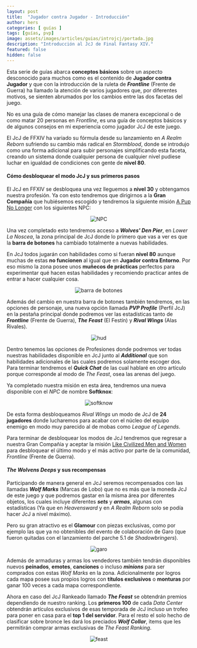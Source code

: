 ```yaml
---
layout: post
title:  "Jugador contra Jugador - Introducción"
author: hers
categories: [ guías ]
tags: [guías, pvp]
image: assets/images/articles/guias/introjcj/portada.jpg
description: "Introducción al JcJ de Final Fantasy XIV."
featured: false
hidden: false
---
```

Esta serie de guías abarca **conceptos básicos** sobre un aspecto desconocido para muchos como es el contenido de **Jugador contra Jugador** y que con la introducción de la ruleta de ***Frontline*** (Frente de Guerra) ha llamado la atención de varios jugadores que, por diferentes motivos, se sienten abrumados por los cambios entre las dos facetas del juego.

No es una guía de cómo manejar las clases de manera excepcional o de como matar 20 personas en *Frontline*, es una guía de conceptos básicos y de algunos consejos en mi experiencia como jugador JcJ de este juego.

El JcJ de FFXIV ha variado su fórmula desde su lanzamiento en *A Realm Reborn* sufriendo su cambio más radical en *Stormblood*, donde se introdujo como una forma adicional para subir personajes simplificando esta faceta, creando un sistema donde cualquier persona de cualquier nivel pudiese luchar en igualdad de condiciones con gente de **nivel 80**.

#### Cómo desbloquear el modo JcJ y sus primeros pasos

El JcJ en FFXIV se desbloquea una vez lleguemos a **nivel 30** y obtengamos nuestra profesión. Ya con esto tendremos que dirigirnos a la **Gran Compañía** que hubiésemos escogido y tendremos la siguiente misión  <a href="https://na.finalfantasyxiv.com/lodestone/playguide/db/quest/d2c5aac1de8/" target="_blank" class="eorzeadb_link">A Pup No Longer</a> con los siguientes NPC:

<p align="center"><img src="{{ site.baseurl }}/assets/images/articles/guias/introjcj/npc.jpg" alt="NPC"/></p>

Una vez completado esto tendremos acceso a ***Wolves' Den Pier***, en *Lower La Noscea*, la zona principal de JcJ donde lo primero que vas a ver es que la **barra de botones** ha cambiado totalmente a nuevas habilidades.

En JcJ todos jugarán con habilidades como si fueran **nivel 80** aunque muchas de estas **no funcionen** al igual que en **Jugador contra Entorno**. Por eso mismo la zona posee unos **muñecos de prácticas** perfectos para experimentar qué hacen estas habilidades y recomiendo practicar antes de entrar a hacer cualquier cosa.

<p align="center"><img src="{{ site.baseurl }}/assets/images/articles/guias/introjcj/ba.jpg" alt="barra de botones"/></p>

Además del cambio en nuestra barra de botones también tendremos, en las opciones de personaje, una nueva opción llamada ***PVP Profile*** (Perfil JcJ) en la pestaña principal donde podremos ver las estadísticas tanto de ***Frontline*** (Frente de Guerra), ***The Feast*** (El Festín) y ***Rival Wings*** (Alas Rivales).

<p align="center"><img src="{{ site.baseurl }}/assets/images/articles/guias/introjcj/hud.jpg" alt="hud"/></p>

Dentro tenemos las opciones de Profesiones donde podremos ver todas nuestras habilidades disponible en JcJ junto al ***Additional*** que son habilidades adicionales de las cuales podremos solamente escoger dos.   Para terminar tendremos el ***Quick Chat*** de las cual hablaré en otro artículo porque corresponde al modo de *The Feast*, osea las arenas del juego.

Ya completado nuestra misión en esta área, tendremos una nueva disponible con el *NPC* de nombre **Softknox**:

<p align="center"><img src="{{ site.baseurl }}/assets/images/articles/guias/introjcj/softknow.jpg" alt="softknow"/></p>

De esta forma desbloqueamos *Rival Wings* un modo de JcJ de **24 jugadores** donde lucharemos para acabar con el núcleo del equipo enemigo en modo muy parecido al de mobas como *League of Legends*. 

Para terminar de desbloquear los modos de JcJ tendremos que regresar a nuestra Gran Compañía y aceptar la misión <a href="https://na.finalfantasyxiv.com/lodestone/playguide/db/quest/60d4d077629/" target="_blank" class="eorzeadb_link">Like Civilized Men and Women</a> para desbloquear el último modo y el más activo por parte de la comunidad, *Frontline* (Frente de Guerra).

#### *The Wolvens Deeps* y sus recompensas

Participando de manera general en JcJ seremos recompensados con las llamadas ***Wolf Marks*** (Marcas de Lobo) que no es más que la moneda JcJ de este juego y que podremos gastar en la misma área por diferentes objetos, los cuales incluye diferentes ***sets*** y ***armas***, algunas con estadísticas (Ya que en *Heavensward* y en *A Realm Reborn* solo se podía hacer JcJ a nivel máximo).

Pero su gran atractivo es el **Glamour** con piezas exclusivas, como por ejemplo las que ya no obtenibles del evento de colaboración de Garo (que fueron quitadas con el lanzamiento del parche 5.1 de *Shadowbringers*).

<p align="center"><img src="{{ site.baseurl }}/assets/images/articles/guias/introjcj/garo.jpg" alt="garo"/></p>

Además de armaduras y armas los vendedores también tendrán disponibles nuevos **peinados**, **emotes**, **canciones** o incluso ***minions*** para ser comprados con estas *Wolf Marks* en la zona. Adicionalmente por logros cada mapa posee sus propios logros con **títulos exclusivos** o **monturas** por ganar 100 veces a cada mapa correspondiente.

Ahora en caso del JcJ Rankeado llamado ***The Feast*** se obtendrán premios dependiendo de nuestro ranking. Los **primeros 100** de cada *Data Center* obtendrán artículos exclusivos de esas temporada de JcJ incluso un trofeo para poner en casa para el **top 1 del servidor**. Para el resto el solo hecho de clasificar sobre bronce les dará los preciados ***Wolf Collar***, items que les permitirán comprar armas exclusivas de *The Feast Ranking*.

<p align="center"><img src="{{ site.baseurl }}/assets/images/articles/guias/introjcj/feast.jpg" alt="feast"/></p>
